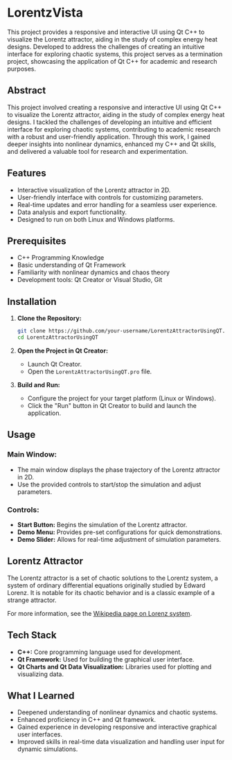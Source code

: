 # LorentzVista

This project provides a responsive and interactive UI using Qt C++ to visualize the Lorentz attractor, aiding in the study of complex energy heat designs. Developed to address the challenges of creating an intuitive interface for exploring chaotic systems, this project serves as a termination project, showcasing the application of Qt C++ for academic and research purposes.

## Abstract

This project involved creating a responsive and interactive UI using Qt C++ to visualize the Lorentz attractor, aiding in the study of complex energy heat designs. I tackled the challenges of developing an intuitive and efficient interface for exploring chaotic systems, contributing to academic research with a robust and user-friendly application. Through this work, I gained deeper insights into nonlinear dynamics, enhanced my C++ and Qt skills, and delivered a valuable tool for research and experimentation.

## Features

- Interactive visualization of the Lorentz attractor in 2D.
- User-friendly interface with controls for customizing parameters.
- Real-time updates and error handling for a seamless user experience.
- Data analysis and export functionality.
- Designed to run on both Linux and Windows platforms.

## Prerequisites

- C++ Programming Knowledge
- Basic understanding of Qt Framework
- Familiarity with nonlinear dynamics and chaos theory
- Development tools: Qt Creator or Visual Studio, Git

## Installation

1. **Clone the Repository:**

    ```sh
    git clone https://github.com/your-username/LorentzAttractorUsingQT.git
    cd LorentzAttractorUsingQT
    ```

2. **Open the Project in Qt Creator:**

    - Launch Qt Creator.
    - Open the `LorentzAttractorUsingQT.pro` file.

3. **Build and Run:**

    - Configure the project for your target platform (Linux or Windows).
    - Click the "Run" button in Qt Creator to build and launch the application.

## Usage

### Main Window:

- The main window displays the phase trajectory of the Lorentz attractor in 2D.
- Use the provided controls to start/stop the simulation and adjust parameters.

### Controls:

- **Start Button:** Begins the simulation of the Lorentz attractor.
- **Demo Menu:** Provides pre-set configurations for quick demonstrations.
- **Demo Slider:** Allows for real-time adjustment of simulation parameters.

## Lorentz Attractor

The Lorentz attractor is a set of chaotic solutions to the Lorentz system, a system of ordinary differential equations originally studied by Edward Lorenz. It is notable for its chaotic behavior and is a classic example of a strange attractor.

For more information, see the [Wikipedia page on Lorenz system](https://en.wikipedia.org/wiki/Lorenz_system).

## Tech Stack

- **C++:** Core programming language used for development.
- **Qt Framework:** Used for building the graphical user interface.
- **Qt Charts and Qt Data Visualization:** Libraries used for plotting and visualizing data.

## What I Learned

- Deepened understanding of nonlinear dynamics and chaotic systems.
- Enhanced proficiency in C++ and Qt framework.
- Gained experience in developing responsive and interactive graphical user interfaces.
- Improved skills in real-time data visualization and handling user input for dynamic simulations.
